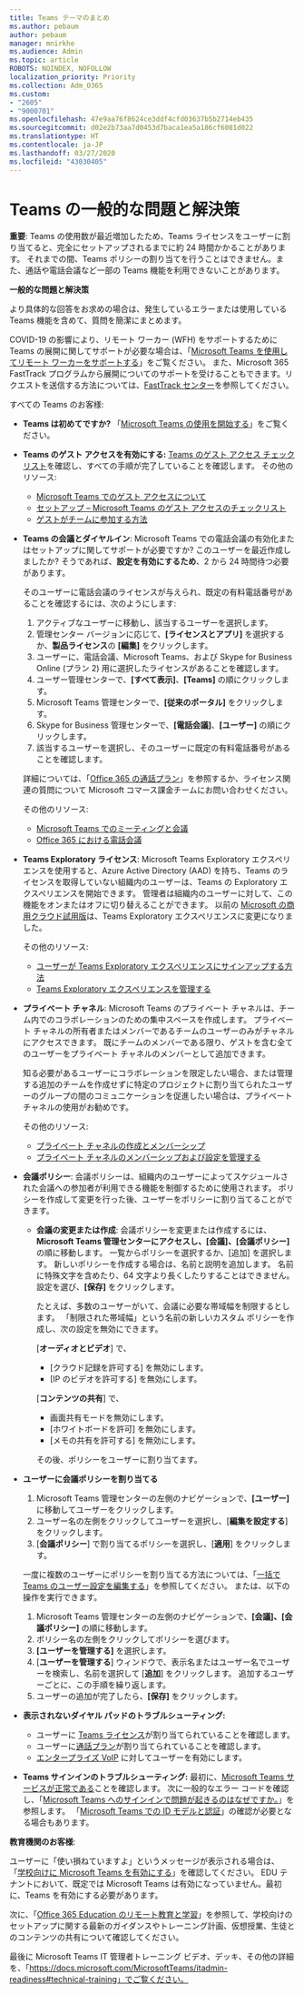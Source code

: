 ```yaml
---
title: Teams テーマのまとめ
ms.author: pebaum
author: pebaum
manager: mnirkhe
ms.audience: Admin
ms.topic: article
ROBOTS: NOINDEX, NOFOLLOW
localization_priority: Priority
ms.collection: Adm_O365
ms.custom:
- "2605"
- "9000701"
ms.openlocfilehash: 47e9aa76f8624ce3ddf4cfd03637b5b2714eb435
ms.sourcegitcommit: d02e2b73aa7d0453d7baca1ea5a186cf6081d022
ms.translationtype: HT
ms.contentlocale: ja-JP
ms.lasthandoff: 03/27/2020
ms.locfileid: "43030405"
---
```

# <a name="teams-common-issues-and-resolutions"></a>Teams の一般的な問題と解決策

**重要**: Teams の使用数が最近増加したため、Teams ライセンスをユーザーに割り当てると、完全にセットアップされるまでに約 24 時間かかることがあります。 それまでの間、Teams ポリシーの割り当てを行うことはできません。また、通話や電話会議など一部の Teams 機能を利用できないことがあります。

**一般的な問題と解決策**

より具体的な回答をお求めの場合は、発生しているエラーまたは使用している Teams 機能を含めて、質問を簡潔にまとめます。

COVID-19 の影響により、リモート ワーカー (WFH) をサポートするために Teams の展開に関してサポートが必要な場合は、「[Microsoft Teams を使用してリモート ワーカーをサポートする](https://docs.microsoft.com/microsoftteams/support-remote-work-with-teams)」をご覧ください。 また、Microsoft 365 FastTrack プログラムから展開についてのサポートを受けることもできます。リクエストを送信する方法については、[FastTrack センター](https://www.microsoft.com/fasttrack)を参照してください。

すべての Teams のお客様:

- **Teams は初めてですか?** 「[Microsoft Teams の使用を開始する](https://docs.microsoft.com/microsoftteams/get-started-with-teams-quick-start)」をご覧ください。
- **Teams のゲスト アクセスを有効にする:** [Teams のゲスト アクセス チェックリスト](https://docs.microsoft.com/microsoftteams/guest-access-checklist)を確認し、すべての手順が完了していることを確認します。 その他のリソース:
    - [Microsoft Teams でのゲスト アクセスについて](https://docs.microsoft.com/microsoftteams/guest-access)
    - [セットアップ – Microsoft Teams のゲスト アクセスのチェックリスト](https://docs.microsoft.com/microsoftteams/guest-access-checklist)
    - [ゲストがチームに参加する方法](https://docs.microsoft.com/microsoftteams/guest-joins)

- **Teams の会議とダイヤルイン**: Microsoft Teams での電話会議の有効化またはセットアップに関してサポートが必要ですか? このユーザーを最近作成しましたか? そうであれば、**設定を有効にするため**、2 から 24 時間待つ必要があります。 

    そのユーザーに電話会議のライセンスが与えられ、既定の有料電話番号があることを確認するには、次のようにします:
    1.    アクティブなユーザーに移動し、該当するユーザーを選択します。
    2.    管理センター バージョンに応じて、**[ライセンスとアプリ]** を選択するか、**製品ライセンス**の **[編集]** をクリックします。
    3.    ユーザーに、電話会議、Microsoft Teams、および Skype for Business Online (プラン 2) 用に選択したライセンスがあることを確認します。
    4.    ユーザー管理センターで、**[すべて表示]**、**[Teams]** の順にクリックします。
    5.    Microsoft Teams 管理センターで、**[従来のポータル]** をクリックします。
    6.    Skype for Business 管理センターで、**[電話会議]**、**[ユーザー]** の順にクリックします。
    7.    該当するユーザーを選択し、そのユーザーに既定の有料電話番号があることを確認します。
    
    詳細については、「[Office 365 の通話プラン](https://docs.microsoft.com/microsoftteams/calling-plans-for-office-365)」を参照するか、ライセンス関連の質問について Microsoft コマース課金チームにお問い合わせください。

    その他のリソース:

    - [Microsoft Teams でのミーティングと会議](https://docs.microsoft.com/microsoftteams/deploy-meetings-microsoft-teams-landing-page)
    - [Office 365 における電話会議](https://docs.microsoft.com/microsoftteams/audio-conferencing-in-office-365)

- **Teams Exploratory ライセンス**: Microsoft Teams Exploratory エクスペリエンスを使用すると、Azure Active Directory (AAD) を持ち、Teams のライセンスを取得していない組織内のユーザーは、Teams の Exploratory エクスペリエンスを開始できます。 管理者は組織内のユーザーに対して、この機能をオンまたはオフに切り替えることができます。 以前の [Microsoft の商用クラウド試用版](https://docs.microsoft.com/microsoftteams/iw-trial-teams)は、Teams Exploratory エクスペリエンスに変更になりました。

    その他のリソース:

    - [ユーザーが Teams Exploratory エクスペリエンスにサインアップする方法](https://docs.microsoft.com/microsoftteams/teams-exploratory#how-users-sign-up-for-the-teams-exploratory-experience)
    - [Teams Exploratory エクスペリエンスを管理する](https://docs.microsoft.com/microsoftteams/teams-exploratory#manage-the-teams-exploratory-experience)

- **プライベート チャネル**: Microsoft Teams のプライベート チャネルは、チーム内でのコラボレーションのための集中スペースを作成します。 プライベート チャネルの所有者またはメンバーであるチームのユーザーのみがチャネルにアクセスできます。 既にチームのメンバーである限り、ゲストを含む全てのユーザーをプライベート チャネルのメンバーとして追加できます。

    知る必要があるユーザーにコラボレーションを限定したい場合、または管理する追加のチームを作成せずに特定のプロジェクトに割り当てられたユーザーのグループの間のコミュニケーションを促進したい場合は、プライベート チャネルの使用がお勧めです。

    その他のリソース:
    - [プライベート チャネルの作成とメンバーシップ](https://docs.microsoft.com/microsoftteams/private-channels#private-channel-creation-and-membership)
    - [プライベート チャネルのメンバーシップおよび設定を管理する](https://docs.microsoft.com/microsoftteams/private-channels#manage-private-channel-membership-and-settings)

- **会議ポリシー**: 会議ポリシーは、組織内のユーザーによってスケジュールされた会議への参加者が利用できる機能を制御するために使用されます。 ポリシーを作成して変更を行った後、ユーザーをポリシーに割り当てることができます。 
    - **会議の変更または作成**: 会議ポリシーを変更または作成するには、**Microsoft Teams 管理センターにアクセスし、[会議]、[会議ポリシー]** の順に移動します。 一覧からポリシーを選択するか、[追加] を選択します。 新しいポリシーを作成する場合は、名前と説明を追加します。 名前に特殊文字を含めたり、64 文字より長くしたりすることはできません。 設定を選び、**[保存]** をクリックします。

        たとえば、多数のユーザーがいて、会議に必要な帯域幅を制限するとします。 「制限された帯域幅」という名前の新しいカスタム ポリシーを作成し、次の設定を無効にできます。

        [**オーディオとビデオ**] で、
        - [クラウド記録を許可する] を無効にします。
        - [IP のビデオを許可する] を無効にします。

        [**コンテンツの共有**] で、
        - 画面共有モードを無効にします。
        - [ホワイトボードを許可] を無効にします。
        - [メモの共有を許可する] を無効にします。

        その後、ポリシーをユーザーに割り当てます。

- **ユーザーに会議ポリシーを割り当てる**

    1. Microsoft Teams 管理センターの左側のナビゲーションで、**[ユーザー]** に移動してユーザーをクリックします。
    2. ユーザー名の左側をクリックしてユーザーを選択し、[**編集を設定する**] をクリックします。
    3. [**会議ポリシー**] で割り当てるポリシーを選択し、[**適用**] をクリックします。

    一度に複数のユーザーにポリシーを割り当てる方法については、「[一括で Teams のユーザー設定を編集する](https://docs.microsoft.com/microsoftteams/edit-user-settings-in-bulk)」を参照してください。 または、以下の操作を実行できます。

    1. Microsoft Teams 管理センターの左側のナビゲーションで、**[会議]、[会議ポリシー]** の順に移動します。
    2. ポリシー名の左側をクリックしてポリシーを選びます。
    3. **[ユーザーを管理する]** を選択します。
    4. [**ユーザーを管理する**] ウィンドウで、表示名またはユーザー名でユーザーを検索し、名前を選択して [**追加**] をクリックします。 追加するユーザーごとに、この手順を繰り返します。
    5. ユーザーの追加が完了したら、**[保存]** をクリックします。

- **表示されないダイヤル パッドのトラブルシューティング:**  

    - ユーザーに [Teams ライセンス](https://docs.microsoft.com/MicrosoftTeams/assign-teams-licenses)が割り当てられていることを確認します。
    - ユーザーに[通話プラン](https://docs.microsoft.com/MicrosoftTeams/calling-plan-landing-page)が割り当てられていることを確認します。
    - [エンタープライズ VoIP](https://docs.microsoft.com/skypeforbusiness/skype-for-business-hybrid-solutions/plan-your-phone-system-cloud-pbx-solution/enable-users-for-enterprise-voice-online-and-phone-system-voicemail#to-enable-your-users-for-phone-system-in-office-365-voice-and-voicemail) に対してユーザーを有効にします。

- **Teams サインインのトラブルシューティング:** 最初に、[Microsoft Teams サービスが正常である](https://admin.microsoft.com/Adminportal/Home?source=applauncher#/servicehealth)ことを確認します。 次に一般的なエラー コードを確認し、「[Microsoft Teams へのサインインで問題が起きるのはなぜですか。](https://support.office.com/article/a02f683b-61a3-4008-9447-ee60c5593b0f)」を参照します。  「[Microsoft Teams での ID モデルと認証](https://docs.microsoft.com/MicrosoftTeams/identify-models-authentication)」の確認が必要となる場合もあります。

**教育機関のお客様**:

ユーザーに「使い損ねていますよ」というメッセージが表示される場合は、 「[学校向けに Microsoft Teams を有効にする](https://docs.microsoft.com/microsoft-365/education/intune-edu-trial/enable-microsoft-teams)」を確認してください。 EDU テナントにおいて、既定では Microsoft Teams は有効になっていません。最初に、Teams を有効にする必要があります。

次に、「[Office 365 Education のリモート教育と学習](https://support.office.com/article/remote-teaching-and-learning-in-office-365-education-f651ccae-7b65-478b-8366-51bb884025c4)」を参照して、学校向けのセットアップに関する最新のガイダンスやトレーニング計画、仮想授業、生徒とのコンテンツの共有について確認してください。

最後に Microsoft Teams IT 管理者トレーニング ビデオ、デッキ、その他の詳細を、「https://docs.microsoft.com/MicrosoftTeams/itadmin-readiness#technical-training」でご覧ください。 
